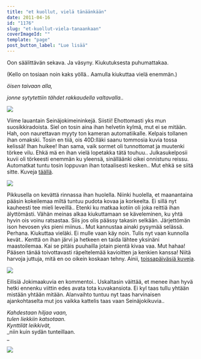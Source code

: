 ```yaml
---
title: "et kuollut, vielä tänäänkään"
date: 2011-04-16
id: "1176"
slug: "et-kuollut-viela-tanaankaan"
coverImageId: ""
template: "page"
post_button_label: "Lue lisää"
---
```


Oon säälittävän sekava. Ja väsyny. Kiukutuksesta puhumattakaa.

(Kello on tosiaan noin kaks yöllä.. Aamulla kiukuttaa vielä enemmän.)

_öisen taivaan alla,_

_jonne sytytettiin tähdet rakkaudella valtavalla.._

[![](/images/nimet%25C3%25B6n27.jpg)](http://1.bp.blogspot.com/-qX3L3Bt9ois/Tan9ocnTrpI/AAAAAAAAAE8/3ypwb13n2kY/s1600/nimet%25C3%25B6n27.jpg)

Viime lauantain Seinäjokimeininkejä. Siistii! Ehottomasti yks mun suosikkiradoista. Siel on tosin aina ihan helvetin kylmä, mut ei se mitään. Hah, oon naurettavan myyty ton kameran automatiikalle. Kelpais tollanen ihan omakski. Tosin en tiiä, ois 40D:lläki saanu tommosia kuvia tossa kelissä! Ihan huikee! Ihan sama, vaik sormet oli tunnottomat ja muutenki törkee vilu. Ehkä mä en ihan vielä lopetakka tätä touhuu.. Julkasukelposii kuvii oli törkeesti enemmän ku yleensä, sinälläänki oikei onnistunu reissu. Automatkat tuntu tosin loppuvan ihan totaalisesti kesken.. Mut ehkä se siitä sitte. Kuveja [täällä](http://maisaw.otukset.fi/kuvat/2011/Ravit/V75+Sein%E4joki/).

[![](/images/nimet%25C3%25B6n28.jpg)](http://2.bp.blogspot.com/-OU724pjQ8rM/Tan9pmKBOzI/AAAAAAAAAFA/dji4CSodJXE/s1600/nimet%25C3%25B6n28.jpg)

Pikkusella on kevättä rinnassa ihan huolella. Niinki huolella, et maanantaina pääsin kokeilemaa miltä tuntuu pudota kovaa ja korkeelta. Ei sillä nyt kauheesti tee mieli leveillä.. Etenki ku matkaa kotiin oli joka reittiä ihan älyttömästi. Vähän meinas alkaa kiukuttamaan se käveleminen, ku yhtä hyvin ois voinu ratsastaa. Siis jos olis päässy takasin selkään. Järjettömän ison hevosen yks pieni miinus.. Mut kannustaa ainaki pysymää selässä. Perhana. Kiukuttaa vieläki. Ei mulle vaan käy noin. Tulis nyt vaan kunnolla kevät.. Kenttä on ihan järvi ja hetkeen en taida lähtee yksinäni maastoilemaa. Kai se pitäis puuhailla jotain pientä kivaa vaa. Mut hahaa! Pääsen tänää toivottavasti räpeltelemää kavioitten ja kenkien kanssa! Niitä harvoja juttuja, mitä en oo oikein koskaan tehny. Ainii, [toissapäiväsiä kuveja](http://maisaw.otukset.fi/kuvat/2011/Tallit+ja+hevoset/Dedicated+Kemp/15.4.2011/).

[![](/images/nimet%25C3%25B6n29.jpg)](http://4.bp.blogspot.com/-m_o4PAjM6q4/Tan9qvi3E2I/AAAAAAAAAFE/hodNACbh5x4/s1600/nimet%25C3%25B6n29.jpg)

Eilisiä Jokimaakuvia en kommentoi.. Uskaltasin väittää, et menee ihan hyvä hetki ennenku viittin edes avata tota kuvakansiota. Ei kyl taas tullu yhtään mistään yhtään mitään. Alanvaihto tuntuu nyt taas harvinaisen ajankohtaselta mut jos vaikka kattelis taas vaan Seinäjokikuvia..

_Kahdestaan hiljaa vaan,_  
_tulen liekkiin katsotaan._  
_Kynttilät leikkivät,_  
_niin kuin sydän tunteillaan.  
_

[![](/images/IMG_9677.jpg)](http://4.bp.blogspot.com/-FD0HsM5SfKI/TaoeCDQ5qVI/AAAAAAAAAFI/qVrkggfb4xI/s1600/IMG_9677.jpg)
